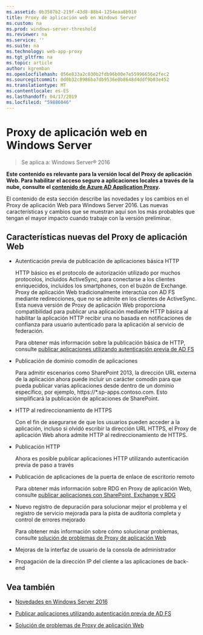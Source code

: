 ```yaml
---
ms.assetid: 0b3587b2-219f-43d8-88b4-1254eaa8b910
title: Proxy de aplicación web en Windows Server
ms.custom: na
ms.prod: windows-server-threshold
ms.reviewer: na
ms.service: ''
ms.suite: na
ms.technology: web-app-proxy
ms.tgt_pltfrm: na
ms.topic: article
author: kgremban
ms.openlocfilehash: 056e833a2c030b2fdb96b00e7e55996656e2fec2
ms.sourcegitcommit: 0d0b32c8986ba7db9536e0b8648d4ddf9b03e452
ms.translationtype: MT
ms.contentlocale: es-ES
ms.lasthandoff: 04/17/2019
ms.locfileid: "59886046"
---
```

# <a name="web-application-proxy-in-windows-server"></a>Proxy de aplicación web en Windows Server

>Se aplica a: Windows Server&reg; 2016

**Este contenido es relevante para la versión local del Proxy de aplicación Web. Para habilitar el acceso seguro a aplicaciones locales a través de la nube, consulte el [contenido de Azure AD Application Proxy](https://azure.microsoft.com/documentation/articles/active-directory-application-proxy-get-started/).**  
  
El contenido de esta sección describe las novedades y los cambios en el Proxy de aplicación Web para Windows Server 2016. Las nuevas características y cambios que se muestran aquí son los más probables que tengan el mayor impacto cuando trabaje con la versión preliminar.  
  
## <a name="web-application-proxy-new-features"></a>Características nuevas del Proxy de aplicación Web  
  
-   Autenticación previa de publicación de aplicaciones básica HTTP  
  
    HTTP básico es el protocolo de autorización utilizado por muchos protocolos, incluidos ActiveSync, para conectarse a los clientes enriquecidos, incluidos los smartphones, con el buzón de Exchange. Proxy de aplicación Web tradicionalmente interactúa con AD FS mediante redirecciones, que no se admite en los clientes de ActiveSync. Esta nueva versión de Proxy de aplicación Web proporciona compatibilidad para publicar una aplicación mediante HTTP básica al habilitar la aplicación HTTP recibir una no basada en notificaciones de confianza para usuario autenticado para la aplicación al servicio de federación.  
  
    Para obtener más información sobre la publicación básica de HTTP, consulte [publicar aplicaciones utilizando autenticación previa de AD FS](../web-application-proxy/../web-application-proxy/Publishing-Applications-using-AD-FS-Preauthentication.md)  
  
-   Publicación de dominio comodín de aplicaciones  
  
    Para admitir escenarios como SharePoint 2013, la dirección URL externa de la aplicación ahora puede incluir un carácter comodín para que pueda publicar varias aplicaciones desde dentro de un dominio específico, por ejemplo, https://*.sp-apps.contoso.com. Esto simplificará la publicación de aplicaciones de SharePoint.  
  
-   HTTP al redireccionamiento de HTTPS  
  
    Con el fin de asegurarse de que los usuarios pueden acceder a la aplicación, incluso si olvidó escribir la dirección URL HTTPS, el Proxy de aplicación Web ahora admite HTTP al redireccionamiento de HTTPS.  
  
-   Publicación HTTP  
  
    Ahora es posible publicar aplicaciones HTTP utilizando autenticación previa de paso a través  
  
-   Publicación de aplicaciones de la puerta de enlace de escritorio remoto  
  
    Para obtener más información sobre RDG en Proxy de aplicación Web, consulte [publicar aplicaciones con SharePoint, Exchange y RDG](../web-application-proxy/Publishing-Applications-with-SharePoint,-Exchange-and-RDG.md)  
  
-   Nuevo registro de depuración para solucionar mejor el problema y el registro de servicio mejorada para la pista de auditoría completa y control de errores mejorado  
  
    Para obtener más información sobre cómo solucionar problemas, consulte [solución de problemas de Proxy de aplicación Web](https://technet.microsoft.com/library/dn770156.aspx)  
  
-   Mejoras de la interfaz de usuario de la consola de administrador  
  
-   Propagación de la dirección IP del cliente a las aplicaciones de back-end  
  
## <a name="see-also"></a>Vea también  
  
-   [Novedades en Windows Server 2016](https://technet.microsoft.com/library/dn765472.aspx)  
  
-   [Publicar aplicaciones utilizando autenticación previa de AD FS](../web-application-proxy/Publishing-Applications-using-AD-FS-Preauthentication.md)  
  
-   [Solución de problemas de Proxy de aplicación Web](https://technet.microsoft.com/library/dn770156.aspx)  
  


